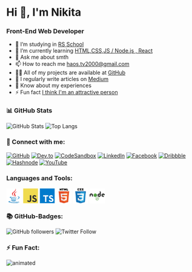 # Hi 👋, I'm Nikita
### Front-End Web Developer

- 🔭 I’m studying in  [RS School](https://app.rs.school)
- 🌱 I’m currently learning [HTML,CSS,JS / Node.js , React]()
- 💬 Ask me about smth
- 📫 How to reach me [haos.tv2000@gmail.com]()
- 👨‍💻 All of my projects are available at [GitHub](https://github.com/haostv2000)
- 📝 I regularly write articles on [Medium](https://medium.com)
- 📄 Know about my experiences 
- ⚡ Fun fact [I think I'm an attractive person]()

### 📊 GitHub Stats

![GitHub Stats](https://github-readme-stats.vercel.app/api?username=haostv2000&show_icons=true&theme=radical)
![Top Langs](https://github-readme-stats.vercel.app/api/top-langs/?username=haostv2000&layout=compact&theme=radical)

### 📲 Connect with me:
<p align="left">
<a href="https://github.com/haostv2000" target="blank"><img align="center" src="https://cdn4.iconfinder.com/data/icons/iconsimple-logotypes/512/github-512.png" alt="GitHub" height="30" width="40"/></a>
<a href="https://dev.to/" target="blank"><img align="center" src="https://cdn3.iconfinder.com/data/icons/logos-and-brands-adobe/512/84_Dev-512.png" alt="Dev.to" height="30" width="40"/></a>
<a href="https://codesandbox.io/" target="blank"><img align="center" src="https://cdn3.iconfinder.com/data/icons/feather-5/24/codesandbox-512.png" alt="CodeSandbox" height="30" width="40"/></a>
<a href="https://in.linkedin.com/" target="blank"><img align="center" src="https://cdn-icons-png.flaticon.com/512/174/174857.png" alt="LinkedIn" height="30" width="40"/></a>
<a href="https://www.facebook.com/nikita.borovikov.146" target="blank"><img align="center" src="https://upload.wikimedia.org/wikipedia/commons/thumb/b/b8/2021_Facebook_icon.svg/2048px-2021_Facebook_icon.svg.png" alt="Facebook" height="30" width="40"/></a>
<a href="https://dribbble.com/" target="blank"><img align="center" src="https://cdn-icons-png.flaticon.com/512/408/408743.png" alt="Dribbble" height="30" width="40"/></a>
<a href="https://hashnode.com/" target="blank"><img align="center" src="https://iconape.com/wp-content/png_logo_vector/cib-hashnode.png" alt="Hashnode" height="30" width="40"/></a>
<a href="https://www.youtube.com/" target="blank"><img align="center" src="https://upload.wikimedia.org/wikipedia/commons/thumb/0/09/YouTube_full-color_icon_%282017%29.svg/1024px-YouTube_full-color_icon_%282017%29.svg.png" alt="YouTube" height="30" width="40"/></a>
</p>

### Languages and Tools:
<p align="left">
<a href="https://en.wikipedia.org/wiki/Java_(programming_language)" target="blank"><img align="center" src="https://raw.githubusercontent.com/devicons/devicon/master/icons/java/java-original.svg" alt="java" height="40" width="40"/></a>
<a href="https://en.wikipedia.org/wiki/JavaScript" target="blank"><img align="center" src="https://raw.githubusercontent.com/devicons/devicon/master/icons/javascript/javascript-original.svg" alt="javascript" height="40" width="40"/></a>
<a href="https://en.wikipedia.org/wiki/TypeScript" target="blank"><img align="center" src="https://raw.githubusercontent.com/devicons/devicon/master/icons/typescript/typescript-original.svg" alt="typescript" height="40" width="40"/></a>
<a href="https://en.wikipedia.org/wiki/HTML" target="blank"><img align="center" src="https://raw.githubusercontent.com/devicons/devicon/master/icons/html5/html5-original-wordmark.svg" alt="html5" height="40" width="40"/></a>
<a href="https://en.wikipedia.org/wiki/CSS" target="blank"><img align="center" src="https://raw.githubusercontent.com/devicons/devicon/master/icons/css3/css3-original-wordmark.svg" alt="css3" height="40" width="40"/></a>
<a href="https://en.wikipedia.org/wiki/Node.js" target="blank"><img align="center" src="https://raw.githubusercontent.com/devicons/devicon/master/icons/nodejs/nodejs-original-wordmark.svg" alt="nodejs" height="40" width="40"/></a>
</p>

### 📚 GitHub-Badges:
![GitHub followers](https://img.shields.io/github/followers/haostv2000?label=Followers&style=social)
![Twitter Follow](https://img.shields.io/twitter/follow/yourusername?style=social)

### ⚡ Fun Fact:  
![animated](https://media.giphy.com/media/3o7TKCgplB3VB2Y9Yg/giphy.gif)
